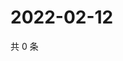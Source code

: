 # 2022-02-12

共 0 条

<!-- BEGIN WEIBO -->
<!-- 最后更新时间 Sat Feb 12 2022 18:13:43 GMT+0800 (China Standard Time) -->

<!-- END WEIBO -->
